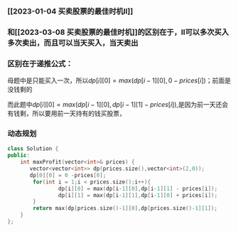 ### [[2023-01-04 买卖股票的最佳时机II]]

### 和[[2023-03-08 买卖股票的最佳时机]]的区别在于，Ⅱ可以多次买入多次卖出，而且可以当天买入，当天卖出


### 区别在于递推公式：
母题中是只能买入一次，所以$dp[i][0] = max(dp[i-1][0],0 - prices[i])$；前面是没钱剩的

而此题中$dp[i][0] = max(dp[i-1][0],dp[i-1][1] - prices[i])$,是因为前一天还会有钱剩，所以要用前一天持有的钱买股票，

### 动态规划
```c++
class Solution {
public:
    int maxProfit(vector<int>& prices) {
       vector<vector<int>> dp(prices.size(),vector<int>(2,0));
       dp[0][0] = 0 -prices[0];
        for(int i = 1;i < prices.size();i++){
                dp[i][0] = max(dp[i-1][0],dp[i-1][1] - prices[i]);
                dp[i][1] = max(dp[i-1][1],dp[i-1][0] + prices[i]); 
        }
        return max(dp[prices.size()-1][0],dp[prices.size()-1][1]);
    }
};
```

